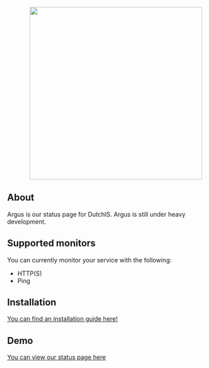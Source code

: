 <p align="center"><a href="https://dutchis.net" target="_blank"><img src="https://cdn.dutchis.net/dutchis/banner-white.svg" width="400"></a></p>

## About
Argus is our status page for DutchIS. 
Argus is still under heavy development.

## Supported monitors
You can currently monitor your service with the following:
- HTTP(S)
- Ping

## Installation
[You can find an installation guide here!](https://github.com/DutchIS/Argus/wiki/installation)

## Demo
[You can view our status page here](https://dutchisstatus.nl)
